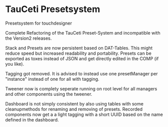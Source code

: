 # TauCeti Presetsystem
 Presetsystem for touchdesigner

Complete Refactoring of the TauCeti Preset-System and incompatible with the Version2 releases.

Stack and Presets are now persistent based on DAT-Tables. This might reduce speed but increased readability and portability.
Presets can be exported as toxes instead of JSON and get directly edited in the COMP (if you like).

Tagging got removed. It is advised to instead use one presetManager per "instance" instead of one for all with tagging.

Tweener now is complety seperate running on root level for all managers and other components using the tweener.

Dashboard is not simply consistent by also using tables with some cleanupmethods for renaming and removing of presets.
Recorded components now get a a light tagging with a short UUID based on the name defined in the dashboard.
